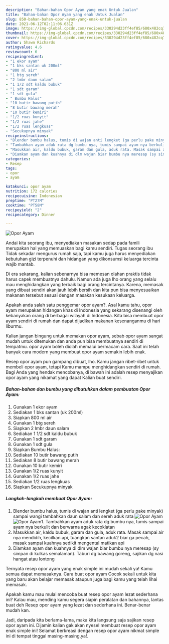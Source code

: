 ```yaml
---
description: "Bahan-bahan Opor Ayam yang enak Untuk Jualan"
title: "Bahan-bahan Opor Ayam yang enak Untuk Jualan"
slug: 850-bahan-bahan-opor-ayam-yang-enak-untuk-jualan
date: 2021-06-12T02:11:06.631Z
image: https://img-global.cpcdn.com/recipes/330294d23ff4ef85/680x482cq70/opor-ayam-foto-resep-utama.jpg
thumbnail: https://img-global.cpcdn.com/recipes/330294d23ff4ef85/680x482cq70/opor-ayam-foto-resep-utama.jpg
cover: https://img-global.cpcdn.com/recipes/330294d23ff4ef85/680x482cq70/opor-ayam-foto-resep-utama.jpg
author: Shawn Richards
ratingvalue: 4.6
reviewcount: 6
recipeingredient:
- "1 ekor ayam"
- "1 bks santan uk 200ml"
- "800 ml air"
- "1 btg sereh"
- "2 lmbr daun salam"
- "1 1/2 sdt kaldu bubuk"
- "1 sdt garam"
- "1 sdt gula"
- " Bumbu Halus"
- "10 butir bawang putih"
- "8 butir bawang merah"
- "10 butir kemiri"
- "1/2 ruas kunyit"
- "1/2 ruas jahe"
- "1/2 ruas lengkuas"
- "Secukupnya minyak"
recipeinstructions:
- "Blender bumbu halus, tumis di wajan anti lengket (ga perlu pake minyak) sampai wangi tambahkan daun salam dan sereh aduk rata"
- "Tambahkan ayam aduk rata dg bumbu nya, tumis sampai ayam nya berkulit dan berwarna agak kecoklatan"
- "Masukkan air, kaldu bubuk, garam dan gula, aduk rata. Masak sampai air nya mendidih, kecilkan api, tuangkan santan aduk2 biar ga pecah, masak sampai kuahnya sedikit mengental matikan api"
- "Diamkan ayam dan kuahnya di dlm wajan biar bumbu nya meresap (sy simpan di kulkas semalaman). Taburi dg bawang goreng, sajikan dg nasi hangat atau lontong"
categories:
- Resep
tags:
- opor
- ayam

katakunci: opor ayam 
nutrition: 172 calories
recipecuisine: Indonesian
preptime: "PT27M"
cooktime: "PT58M"
recipeyield: "2"
recipecategory: Dinner

---
```



![Opor Ayam](https://img-global.cpcdn.com/recipes/330294d23ff4ef85/680x482cq70/opor-ayam-foto-resep-utama.jpg)

Andai kita seorang ibu, menyediakan masakan sedap pada famili merupakan hal yang memuaskan bagi kamu sendiri. Tugas seorang ibu Tidak sekadar mengurus rumah saja, tapi kamu juga harus menyediakan kebutuhan gizi terpenuhi dan hidangan yang dikonsumsi keluarga tercinta wajib mantab.

Di era  sekarang, kalian sebenarnya bisa memesan olahan praktis tidak harus capek membuatnya dahulu. Namun ada juga lho orang yang selalu mau menghidangkan yang terbaik bagi orang tercintanya. Karena, memasak yang dibuat sendiri akan jauh lebih bersih dan kita pun bisa menyesuaikan makanan tersebut sesuai dengan masakan kesukaan keluarga. 



Apakah anda salah satu penggemar opor ayam?. Asal kamu tahu, opor ayam merupakan hidangan khas di Indonesia yang sekarang disenangi oleh kebanyakan orang di berbagai wilayah di Indonesia. Kita bisa membuat opor ayam sendiri di rumah dan dapat dijadikan makanan kesenanganmu di hari liburmu.

Kalian jangan bingung untuk memakan opor ayam, sebab opor ayam sangat mudah untuk ditemukan dan anda pun bisa membuatnya sendiri di tempatmu. opor ayam boleh diolah memalui bermacam cara. Saat ini telah banyak cara modern yang membuat opor ayam semakin lebih enak.

Resep opor ayam pun gampang dibuat, lho. Kamu jangan ribet-ribet untuk membeli opor ayam, tetapi Kamu mampu menghidangkan sendiri di rumah. Bagi Anda yang hendak mencobanya, di bawah ini adalah resep menyajikan opor ayam yang nikamat yang dapat Kalian buat sendiri.

<!--inarticleads1-->

##### Bahan-bahan dan bumbu yang dibutuhkan dalam pembuatan Opor Ayam:

1. Gunakan 1 ekor ayam
1. Sediakan 1 bks santan (uk 200ml)
1. Siapkan 800 ml air
1. Gunakan 1 btg sereh
1. Siapkan 2 lmbr daun salam
1. Sediakan 1 1/2 sdt kaldu bubuk
1. Gunakan 1 sdt garam
1. Gunakan 1 sdt gula
1. Siapkan  Bumbu Halus:
1. Sediakan 10 butir bawang putih
1. Sediakan 8 butir bawang merah
1. Gunakan 10 butir kemiri
1. Gunakan 1/2 ruas kunyit
1. Gunakan 1/2 ruas jahe
1. Sediakan 1/2 ruas lengkuas
1. Siapkan Secukupnya minyak




<!--inarticleads2-->

##### Langkah-langkah membuat Opor Ayam:

1. Blender bumbu halus, tumis di wajan anti lengket (ga perlu pake minyak) sampai wangi tambahkan daun salam dan sereh aduk rata
<img src="https://img-global.cpcdn.com/steps/ffd02977c10cc1d4/160x128cq70/opor-ayam-langkah-memasak-1-foto.jpg" alt="Opor Ayam"><img src="https://img-global.cpcdn.com/steps/8b1e88b98e55948c/160x128cq70/opor-ayam-langkah-memasak-1-foto.jpg" alt="Opor Ayam">1. Tambahkan ayam aduk rata dg bumbu nya, tumis sampai ayam nya berkulit dan berwarna agak kecoklatan
1. Masukkan air, kaldu bubuk, garam dan gula, aduk rata. Masak sampai air nya mendidih, kecilkan api, tuangkan santan aduk2 biar ga pecah, masak sampai kuahnya sedikit mengental matikan api
1. Diamkan ayam dan kuahnya di dlm wajan biar bumbu nya meresap (sy simpan di kulkas semalaman). Taburi dg bawang goreng, sajikan dg nasi hangat atau lontong




Ternyata resep opor ayam yang enak simple ini mudah sekali ya! Kamu semua dapat memasaknya. Cara buat opor ayam Cocok sekali untuk kita yang baru akan belajar memasak ataupun juga bagi kamu yang telah lihai memasak.

Apakah kamu mau mulai mencoba buat resep opor ayam lezat sederhana ini? Kalau mau, mending kamu segera siapin peralatan dan bahannya, lantas buat deh Resep opor ayam yang lezat dan sederhana ini. Benar-benar mudah kan. 

Jadi, daripada kita berlama-lama, maka kita langsung saja sajikan resep opor ayam ini. Dijamin kalian gak akan nyesel membuat resep opor ayam enak simple ini! Selamat berkreasi dengan resep opor ayam nikmat simple ini di tempat tinggal masing-masing,ya!.

